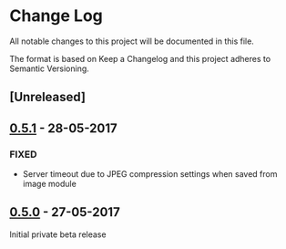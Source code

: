 # Change Log
All notable changes to this project will be documented in this file.

The format is based on Keep a Changelog and this project adheres to Semantic Versioning.

## [Unreleased]

## [0.5.1] - 28-05-2017
### FIXED
- Server timeout due to JPEG compression settings when saved from image module

## [0.5.0] - 27-05-2017
Initial private beta release

[0.5.1]: https://github.com/pd6569/wpaz-plugin/compare/v0.5.0...v0.5.1
[0.5.0]: https://github.com/pd6569/wpaz-plugin/tree/v0.5.0
